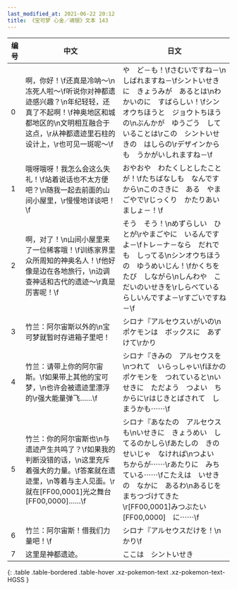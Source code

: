 ```yaml
---
last_modified_at: 2021-06-22 20:12
title: 《宝可梦 心金／魂银》文本 143
---
```

| 编号 | 中文 | 日文 |
| ---- | ---- | ---- |
| 0 | 啊，你好！\f还真是冷呐～\n冻死人啦～\f听说你对神都遗迹感兴趣？\n年纪轻轻，还真了不起啊！\f神奥地区和城都地区的\n文明相互融合于这点，\r从神都遗迹里石柱的设计上，\r也可见一斑呢～\f | や　ど－も！\fさむいですね－\nしばれますね－\fシントいせきに　きょうみが　あるとは\nわかいのに　すばらしい！\fシンオウちほうと　ジョウトちほうの\nぶんかが　ゆうごう　していることは\rこの　シントいせきの　はしらの\rデザインからも　うかがいしれますね－\f |
| 1 | 哦呀哦呀！我怎么会这么失礼！\f站着说话也不太方便吧？\n随我一起去前面的山间小屋里，\r慢慢地详谈吧！\f | おやおや　わたくしとしたことが！\fたちばなしも　なんですから\nこのさきに　ある　やまごやで\rじっくり　かたりあいましょ－！\f |
| 2 | 啊，对了！\n山间小屋里来了一位稀客哦！\f训练家界里众所周知的神奥名人！\f他好像是边在各地旅行，\n边调查神话和古代的遗迹～\r真是厉害呢！\f | そう　そう！\nめずらしい　ひとが\rやまごやに　いるんですよ－\fトレ－ナ－なら　だれでも　しってる\nシンオウちほうの　ゆうめいじん！\fかくちを　たび　しながら\nしんわや　こだいのいせきを\rしらべている　らしいんですよ－\rすごいですね－\f |
| 3 | 竹兰：阿尔宙斯以外的\n宝可梦就暂时存进箱子里吧！ | シロナ『アルセウスいがいの\nポケモンは　ボックスに　あずけて\rかり |
| 4 | 竹兰：请带上你的阿尔宙斯。\f如果带上其他的宝可梦，\n也许会被遗迹里漂浮的\r强大能量弹飞……\f | シロナ『きみの　アルセウスを\nつれて　いらっしゃい\fほかの　ポケモンを　つれていると\nいせきに　ただよう　つよい　ちからに\rはじきとばされて　しまうかも⋯⋯\f |
| 5 | 竹兰：你的阿尔宙斯也\n与遗迹产生共鸣了？\f如果我的判断没错的话，\n这里充斥着强大的力量。\f答案就在遗迹里，\n等着与主人见面。\r就在[FF00,0001]光之舞台[FF00,0000]……\f | シロナ『あなたの　アルセウスも\nいせきに　きょうめい　してるのかしら\fあたしの　きのせいじゃ　なければ\nつよい　ちからが⋯⋯\rあたりに　みちている⋯⋯\fこたえは　いせきの　なかに　あるわ\nあるじを　まちつづけてきた\r[FF00,0001]みつぶたい[FF00,0000]　に⋯⋯\f |
| 6 | 竹兰：阿尔宙斯！借我们力量吧！\f | シロナ『アルセウスだけを！\nかり\f |
| 7 | 这里是神都遗迹。 | ここは　シントいせき |
{: .table .table-bordered .table-hover .xz-pokemon-text .xz-pokemon-text-HGSS }